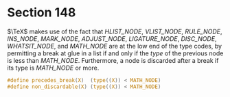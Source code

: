 # Section 148

$\TeX$ makes use of the fact that *HLIST_NODE*, *VLIST_NODE*, *RULE_NODE*, *INS_NODE*, *MARK_NODE*, *ADJUST_NODE*, *LIGATURE_NODE*, *DISC_NODE*, *WHATSIT_NODE*, and *MATH_NODE* are at the low end of the type codes, by permitting a break at glue in a list if and only if the *type* of the previous node is less than *MATH_NODE*.
Furthermore, a node is discarded after a break if its type is *MATH_NODE* or more.

```c include/datastructures.h
#define precedes_break(X)  (type((X)) < MATH_NODE)
#define non_discardable(X) (type((X)) < MATH_NODE)
```
